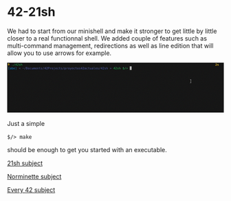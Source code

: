 # 42-21sh


We had to start from our minishell and make it stronger to get little by little closer to a real functionnal shell. We added couple of features such as multi-command management, redirections as well as line edition that will allow you to use arrows for example.



<img src="/images/21sh01.gif" alt="21sh01" width="700"/>



Just a simple

    $/> make

should be enough to get you started with an executable.



[21sh subject](42-21sh.en.pdf)

[Norminette subject](https://github.com/Binary-Hackers/42_Subjects/blob/master/04_Norme/norme_2_0_1.pdf)

[Every 42 subject](https://github.com/agavrel/42_Subjects)
